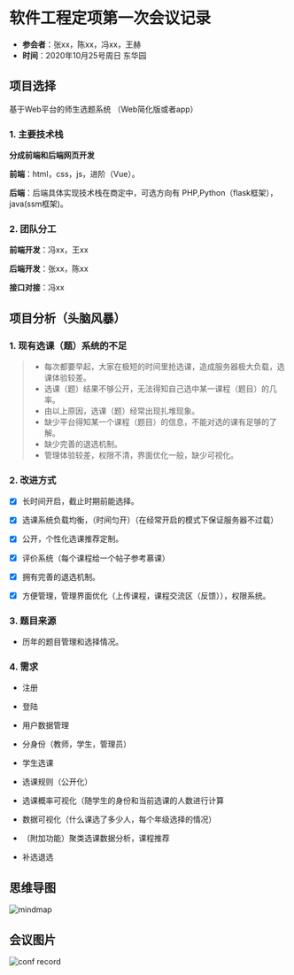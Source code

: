 

# 软件工程定项第一次会议记录

 * **参会者**：张xx，陈xx，冯xx，王赫
 * **时间**：2020年10月25号周日 东华园

## 项目选择
基于Web平台的师生选题系统
（Web简化版或者app）
### 1. 主要技术栈
**分成前端和后端网页开发**

**前端**：html，css，js，进阶（Vue）。

**后端**：后端具体实现技术栈在商定中，可选方向有 PHP,Python（flask框架），java(ssm框架)。


### 2. 团队分工

**前端开发**：冯xx，王xx

**后端开发**：张xx，陈xx

**接口对接**：冯xx




## 项目分析（头脑风暴）

### 1. 现有选课（题）系统的不足
>* 每次都要早起，大家在极短的时间里抢选课，造成服务器极大负载，选课体验较差。
>* 选课（题）结果不够公开，无法得知自己选中某一课程（题目）的几率。
>* 由以上原因，选课（题）经常出现扎堆现象。
>* 缺少平台得知某一个课程（题目）的信息，不能对选的课有足够的了解。
>* 缺少完善的退选机制。
>* 管理体验较差，权限不清，界面优化一般，缺少可视化。

### 2. 改进方式

- [x] 长时间开启，截止时期前能选择。

- [x] 选课系统负载均衡，（时间匀开）（在经常开启的模式下保证服务器不过载）

- [x] 公开，个性化选课推荐定制。

- [x] 评价系统（每个课程给一个帖子参考慕课）

- [x] 拥有完善的退选机制。

- [x] 方便管理，管理界面优化（上传课程，课程交流区（反馈）），权限系统。



### 3. 题目来源

* 历年的题目管理和选择情况。



### 4. 需求

* 注册

* 登陆

* 用户数据管理

* 分身份（教师，学生，管理员）

* 学生选课

* 选课规则（公开化）

* 选课概率可视化（随学生的身份和当前选课的人数进行计算

* 数据可视化（什么课选了多少人，每个年级选择的情况）

* （附加功能）聚类选课数据分析，课程推荐

* 补选退选

## 思维导图

![mindmap](https://images.gitee.com/uploads/images/2020/1027/151130_7206c430_8073702.png "introduction.png")


## 会议图片

![conf record](https://images.gitee.com/uploads/images/2020/1027/151249_0f135b18_8073702.jpeg "First_conference.jpg")